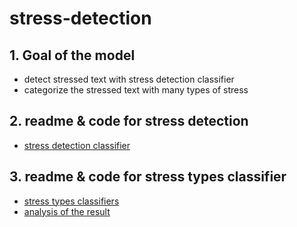 # stress-detection

## 1. Goal of the model
* detect stressed text with stress detection classifier
* categorize the stressed text with many types of stress

## 2. readme & code for stress detection 
* [stress detection classifier](https://github.com/Haeun-Y/stress-detection/tree/main/strees-detection)

## 3. readme & code for stress types classifier
* [stress types classifiers](https://github.com/Haeun-Y/stress-detection/tree/main/stress-categorization)
* [analysis of the result](https://github.com/Haeun-Y/stress-detection/tree/main/stress-detection-word)

